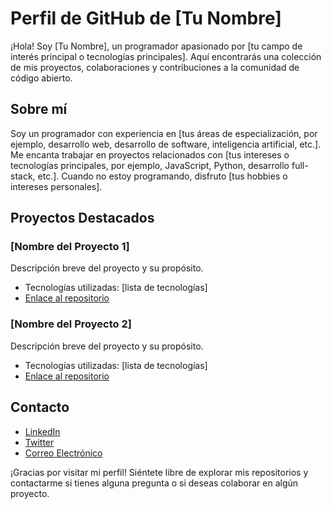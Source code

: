 # Perfil de GitHub de [Tu Nombre]

¡Hola! Soy [Tu Nombre], un programador apasionado por [tu campo de interés principal o tecnologías principales]. Aquí encontrarás una colección de mis proyectos, colaboraciones y contribuciones a la comunidad de código abierto.

## Sobre mí

Soy un programador con experiencia en [tus áreas de especialización, por ejemplo, desarrollo web, desarrollo de software, inteligencia artificial, etc.]. Me encanta trabajar en proyectos relacionados con [tus intereses o tecnologías principales, por ejemplo, JavaScript, Python, desarrollo full-stack, etc.]. Cuando no estoy programando, disfruto [tus hobbies o intereses personales].

## Proyectos Destacados

### [Nombre del Proyecto 1]
Descripción breve del proyecto y su propósito.
- Tecnologías utilizadas: [lista de tecnologías]
- [Enlace al repositorio](https://github.com/tu-usuario/proyecto1)

### [Nombre del Proyecto 2]
Descripción breve del proyecto y su propósito.
- Tecnologías utilizadas: [lista de tecnologías]
- [Enlace al repositorio](https://github.com/tu-usuario/proyecto2)

## Contacto

- [LinkedIn](https://www.linkedin.com/in/tu-usuario)
- [Twitter](https://twitter.com/tu-usuario)
- [Correo Electrónico](mailto:tu-correo@example.com)

¡Gracias por visitar mi perfil! Siéntete libre de explorar mis repositorios y contactarme si tienes alguna pregunta o si deseas colaborar en algún proyecto.
